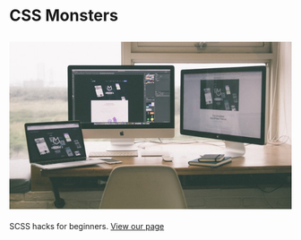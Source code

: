 # CSS Monsters
![Thumbnail](./thumb.jpg)
---
SCSS hacks for beginners.
[View our page](https://electrolyte-orb.github.io/cssmonsters/)
